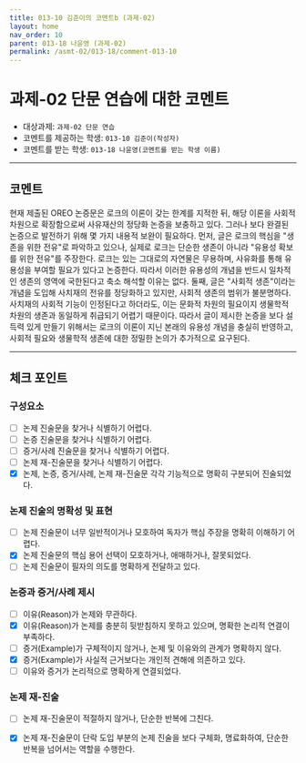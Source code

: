 ```yaml
---
title: 013-10 김준이의 코멘트b (과제-02) 
layout: home
nav_order: 10
parent: 013-18 나윤영 (과제-02)
permalink: /asmt-02/013-18/comment-013-10
---
```


# 과제-02 단문 연습에 대한 코멘트

- 대상과제: `과제-02 단문 연습`
- 코멘트를 제공하는 학생: `013-10 김준이(작성자)` 
- 코멘트를 받는 학생: `013-18 나윤영(코멘트를 받는 학생 이름)` 

---

## 코멘트

현재 제출된 OREO 논증문은 로크의 이론이 갖는 한계를 지적한 뒤, 해당 이론을 사회적 차원으로 확장함으로써 사유재산의 정당화 논증을 보충하고 있다. 그러나 보다 완결된 논증으로 발전하기 위해 몇 가지 내용적 보완이 필요하다. 먼저, 글은 로크의 핵심을 "생존을 위한 전유"로 파악하고 있으나, 실제로 로크는 단순한 생존이 아니라 "유용성 확보를 위한 전유"를 주장한다. 로크는 있는 그대로의 자연물은 무용하며, 사유화를 통해 유용성을 부여할 필요가 있다고 논증한다. 따라서 이러한 유용성의 개념을 반드시 일차적인 생존의 영역에 국한된다고 축소 해석할 이유는 없다. 둘째, 글은 "사회적 생존"이라는 개념을 도입해 사치재의 전유를 정당화하고 있지만, 사회적 생존의 범위가 불분명하다. 사치재의 사회적 기능이 인정된다고 하더라도, 이는 문화적 차원의 필요이지 생물학적 차원의 생존과 동일하게 취급되기 어렵기 때문이다. 따라서 글이 제시한 논증을 보다 설득력 있게 만들기 위해서는 로크의 이론이 지닌 본래의 유용성 개념을 충실히 반영하고, 사회적 필요와 생물학적 생존에 대한 정밀한 논의가 추가적으로 요구된다.

---

## 체크 포인트

### **구성요소**
- [ ] 논제 진술문을 찾거나 식별하기 어렵다.
- [ ] 논증 진술문을 찾거나 식별하기 어렵다.
- [ ] 증거/사례 진술문을 찾거나 식별하기 어렵다.
- [ ] 논제 재-진술문을 찾거나 식별하기 어렵다.
- [x] 논제, 논증, 증거/사례, 논제 재-진술문 각각 기능적으로 명확히 구분되어 진술되었다.

### **논제 진술의 명확성 및 표현**  
- [ ] 논제 진술문이 너무 일반적이거나 모호하여 독자가 핵심 주장을 명확히 이해하기 어렵다.  
- [x] 논제 진술문의 핵심 용어 선택이 모호하거나, 애매하거나, 잘못되었다.  
- [ ] 논제 진술문이 필자의 의도를 명확하게 전달하고 있다.  

### **논증과 증거/사례 제시**  
- [ ] 이유(Reason)가 논제와 무관하다.
- [x] 이유(Reason)가 논제를 충분히 뒷받침하지 못하고 있으며, 명확한 논리적 연결이 부족하다.  
- [ ] 증거(Example)가 구체적이지 않거나, 논제 및 이유와의 관계가 명확하지 않다. 
- [x] 증거(Example)가 사실적 근거보다는 개인적 견해에 의존하고 있다.  
- [ ] 이유와 증거가 논리적으로 명확하게 연결되었다.  

### **논제 재-진술**  
- [ ] 논제 재-진술문이 적절하지 않거나, 단순한 반복에 그친다.   
- [x] 논제 재-진술문이 단락 도입 부분의 논제 진술을 보다 구체화, 명료화하여, 단순한 반복을 넘어서는 역할을 수행한다.  

